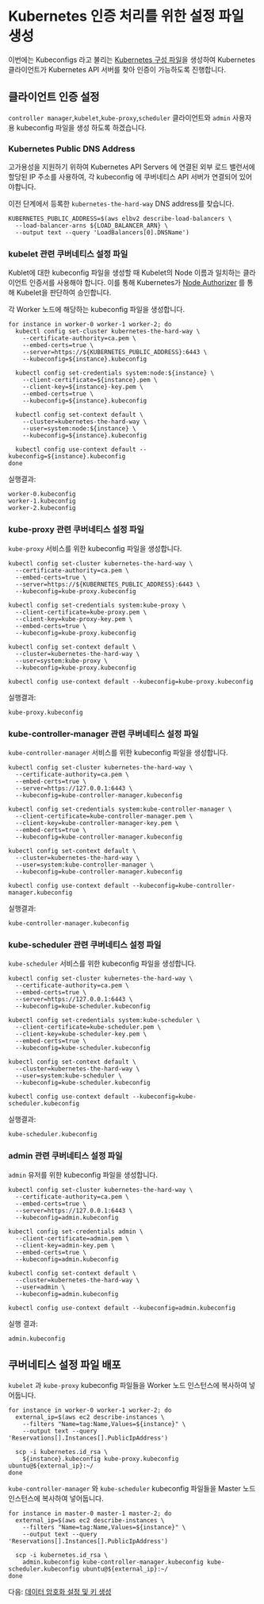 # Kubernetes 인증 처리를 위한 설정 파일 생성

이번에는 Kubeconfigs 라고 불리는 [Kubernetes 구성 파일](https://kubernetes.io/docs/concepts/configuration/organize-cluster-access-kubeconfig/)을 생성하여 Kubernetes 클라이언트가 Kubernetes API 서버를 찾아 인증이 가능하도록 진행합니다.

## 클라이언트 인증 설정

`controller manager`,`kubelet`,`kube-proxy`,`scheduler` 클라이언트와 `admin` 사용자 용 kubeconfig 파일을 생성 하도록 하겠습니다.

### Kubernetes Public DNS Address

고가용성을 지원하기 위하여 Kubernetes API Servers 에 연결된 외부 로드 밸런서에 할당된 IP 주소를 사용하여, 각 kubeconfig 에 쿠버네티스 API 서버가 연결되어 있어야합니다.   

이전 단계에서 등록한 `kubernetes-the-hard-way` DNS address를 찾습니다.

```
KUBERNETES_PUBLIC_ADDRESS=$(aws elbv2 describe-load-balancers \
  --load-balancer-arns ${LOAD_BALANCER_ARN} \
  --output text --query 'LoadBalancers[0].DNSName')
```

### kubelet 관련 쿠버네티스 설정 파일

Kublet에 대한 kubeconfig 파일을 생성할 때 Kubelet의 Node 이름과 일치하는 클라이언트 인증서를 사용해야 합니다. 이를 통해 Kubernetes가 [Node Authorizer](https://kubernetes.io/docs/admin/authorization/node/) 를 통해 Kubelet을 판단하여 승인합니다.
 
각 Worker 노드에 해당하는 kubeconfig 파일을 생성합니다. 

```
for instance in worker-0 worker-1 worker-2; do
  kubectl config set-cluster kubernetes-the-hard-way \
    --certificate-authority=ca.pem \
    --embed-certs=true \
    --server=https://${KUBERNETES_PUBLIC_ADDRESS}:6443 \
    --kubeconfig=${instance}.kubeconfig

  kubectl config set-credentials system:node:${instance} \
    --client-certificate=${instance}.pem \
    --client-key=${instance}-key.pem \
    --embed-certs=true \
    --kubeconfig=${instance}.kubeconfig

  kubectl config set-context default \
    --cluster=kubernetes-the-hard-way \
    --user=system:node:${instance} \
    --kubeconfig=${instance}.kubeconfig

  kubectl config use-context default --kubeconfig=${instance}.kubeconfig
done
```

실행결과:

```
worker-0.kubeconfig
worker-1.kubeconfig
worker-2.kubeconfig
```

### kube-proxy 관련 쿠버네티스 설정 파일

`kube-proxy` 서비스를 위한 kubeconfig 파일을 생성합니다.

```
kubectl config set-cluster kubernetes-the-hard-way \
  --certificate-authority=ca.pem \
  --embed-certs=true \
  --server=https://${KUBERNETES_PUBLIC_ADDRESS}:6443 \
  --kubeconfig=kube-proxy.kubeconfig

kubectl config set-credentials system:kube-proxy \
  --client-certificate=kube-proxy.pem \
  --client-key=kube-proxy-key.pem \
  --embed-certs=true \
  --kubeconfig=kube-proxy.kubeconfig

kubectl config set-context default \
  --cluster=kubernetes-the-hard-way \
  --user=system:kube-proxy \
  --kubeconfig=kube-proxy.kubeconfig

kubectl config use-context default --kubeconfig=kube-proxy.kubeconfig
```

실행결과:

```
kube-proxy.kubeconfig
```

### kube-controller-manager 관련 쿠버네티스 설정 파일

`kube-controller-manager` 서비스를 위한 kubeconfig 파일을 생성합니다.

```
kubectl config set-cluster kubernetes-the-hard-way \
  --certificate-authority=ca.pem \
  --embed-certs=true \
  --server=https://127.0.0.1:6443 \
  --kubeconfig=kube-controller-manager.kubeconfig

kubectl config set-credentials system:kube-controller-manager \
  --client-certificate=kube-controller-manager.pem \
  --client-key=kube-controller-manager-key.pem \
  --embed-certs=true \
  --kubeconfig=kube-controller-manager.kubeconfig

kubectl config set-context default \
  --cluster=kubernetes-the-hard-way \
  --user=system:kube-controller-manager \
  --kubeconfig=kube-controller-manager.kubeconfig

kubectl config use-context default --kubeconfig=kube-controller-manager.kubeconfig
```

실행결과:

```
kube-controller-manager.kubeconfig
```


### kube-scheduler 관련 쿠버네티스 설정 파일

`kube-scheduler` 서비스를 위한 kubeconfig 파일을 생성합니다.

```
kubectl config set-cluster kubernetes-the-hard-way \
  --certificate-authority=ca.pem \
  --embed-certs=true \
  --server=https://127.0.0.1:6443 \
  --kubeconfig=kube-scheduler.kubeconfig

kubectl config set-credentials system:kube-scheduler \
  --client-certificate=kube-scheduler.pem \
  --client-key=kube-scheduler-key.pem \
  --embed-certs=true \
  --kubeconfig=kube-scheduler.kubeconfig

kubectl config set-context default \
  --cluster=kubernetes-the-hard-way \
  --user=system:kube-scheduler \
  --kubeconfig=kube-scheduler.kubeconfig

kubectl config use-context default --kubeconfig=kube-scheduler.kubeconfig
```

실행결과:

```
kube-scheduler.kubeconfig
```

### admin 관련 쿠버네티스 설정 파일

`admin` 유저를 위한 kubeconfig 파일을 생성합니다.

```
kubectl config set-cluster kubernetes-the-hard-way \
  --certificate-authority=ca.pem \
  --embed-certs=true \
  --server=https://127.0.0.1:6443 \
  --kubeconfig=admin.kubeconfig

kubectl config set-credentials admin \
  --client-certificate=admin.pem \
  --client-key=admin-key.pem \
  --embed-certs=true \
  --kubeconfig=admin.kubeconfig

kubectl config set-context default \
  --cluster=kubernetes-the-hard-way \
  --user=admin \
  --kubeconfig=admin.kubeconfig

kubectl config use-context default --kubeconfig=admin.kubeconfig
```

실행 결과:

```
admin.kubeconfig
```


## 

## 쿠버네티스 설정 파일 배포

`kubelet` 과 `kube-proxy` kubeconfig 파일들을 Worker 노드 인스턴스에 복사하여 넣어둡니다. 

```
for instance in worker-0 worker-1 worker-2; do
  external_ip=$(aws ec2 describe-instances \
    --filters "Name=tag:Name,Values=${instance}" \
    --output text --query 'Reservations[].Instances[].PublicIpAddress')

  scp -i kubernetes.id_rsa \
    ${instance}.kubeconfig kube-proxy.kubeconfig ubuntu@${external_ip}:~/
done
```

`kube-controller-manager` 와 `kube-scheduler` kubeconfig 파일들을 Master 노드 인스턴스에 복사하여 넣어둡니다.

```
for instance in master-0 master-1 master-2; do
  external_ip=$(aws ec2 describe-instances \
    --filters "Name=tag:Name,Values=${instance}" \
    --output text --query 'Reservations[].Instances[].PublicIpAddress')
  
  scp -i kubernetes.id_rsa \
    admin.kubeconfig kube-controller-manager.kubeconfig kube-scheduler.kubeconfig ubuntu@${external_ip}:~/
done
```

다음: [데이터 암호화 설정 및 키 생성](06-data-encryption-keys.md)
